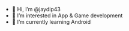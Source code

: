 - 👋 Hi, I’m @jaydip43
- 👀 I’m interested in App & Game development
- 🌱 I’m currently learning Android

<!---
jaydip43/jaydip43 is a ✨ special ✨ repository because its `README.md` (this file) appears on your GitHub profile.
You can click the Preview link to take a look at your changes.
--->
